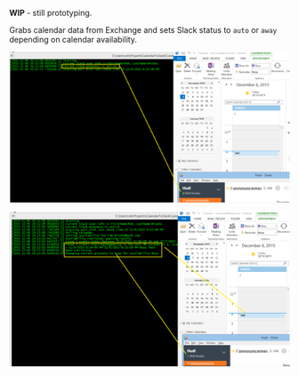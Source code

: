 **WIP** - still prototyping.

Grabs calendar data from Exchange and sets Slack status to `auto` or `away` depending on calendar availability.

![active](docs/calendar-to-slack-active.png)

![away](docs/calendar-to-slack-away.png)
